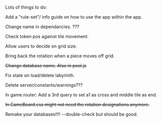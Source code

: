 Lots of things to do:



Add a "rule-set"/ info guide on how to use the app within the app.

Change name in dependancies. ???

Check token pos against tile movement.

Allow users to decide on grid size.

Bring back the rotation when a piece moves off grid.

~~Change database name.  Also in pool.js~~

Fix state on load/delete labyrinth.



Delete server/constants/warnings???

In game.router:  Add a 3rd query to set a1 as cross and middle tile as end.

~~In GameBoard.css might not need the rotation designations anymore.~~



Remake your databases!!!!
--double-check but should be good.
